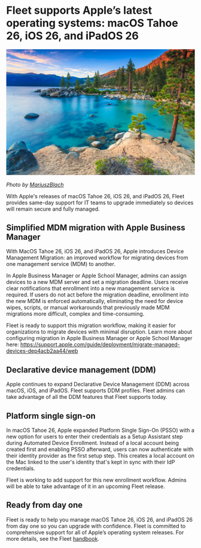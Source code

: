 # Fleet supports Apple’s latest operating systems: macOS Tahoe 26, iOS 26, and iPadOS 26 

![Fleet supports Apple’s latest operating systems: macOS Tahoe 26, iOS 26, and iPadOS 26](../website/assets/images/articles/fleet-supports-macos-26-tahoe-ios-26-and-ipados-26.jpg)

_Photo by [MariuszBlach](https://www.istockphoto.com/photo/lake-tahoe-gm480641071-36497954)_

With Apple's releases of macOS Tahoe 26, iOS 26, and iPadOS 26, Fleet provides same-day support for IT teams to upgrade immediately so devices will remain secure and fully managed.

## Simplified MDM migration with Apple Business Manager

With MacOS Tahoe 26, iOS 26, and iPadOS 26, Apple introduces Device Management Migration: an improved workflow for migrating devices from one management service (MDM) to another. 

In Apple Business Manager or Apple School Manager, admins can assign devices to a new MDM server and set a migration deadline. Users receive clear notifications that enrollment into a new management service is required. If users do not act before the migration deadline, enrollment into the new MDM is enforced automatically, eliminating the need for device wipes, scripts, or manual workarounds that previously made MDM migrations more difficult, complex and time-consuming.

Fleet is ready to support this migration workflow, making it easier for organizations to migrate devices with minimal disruption. Learn more about configuring migration in Apple Business Manager or Apple School Manager here: https://support.apple.com/guide/deployment/migrate-managed-devices-dep4acb2aa44/web

## Declarative device management (DDM)

Apple continues to expand Declarative Device Management (DDM) across macOS, iOS, and iPadOS. Fleet supports DDM profiles. Fleet admins can take advantage of all the DDM features that Fleet supports today.

## Platform single sign-on

In macOS Tahoe 26, Apple expanded Platform Single Sign-On (PSSO) with a new option for users to enter their credentials as a Setup Assistant step during Automated Device Enrollment. Instead of a local account being created first and enabling PSSO afterward, users can now authenticate with their identity provider as the first setup step. This creates a local account on the Mac linked to the user's identity that's kept in sync with their IdP credentials.

Fleet is working to add support for this new enrollment workflow. Admins will be able to take advantage of it in an upcoming Fleet release.

## Ready from day one

Fleet is ready to help you manage macOS Tahoe 26, iOS 26, and iPadOS 26 from day one so you can upgrade with confidence. Fleet is committed to comprehensive support for all of Apple’s operating system releases. For more details, see the Fleet [handbook](https://fleetdm.com/handbook/engineering#provide-same-day-support-for-major-version-macos-releases).

<meta name="category" value="announcements">
<meta name="authorFullName" value="Andrey Kizimenko">
<meta name="authorGitHubUsername" value="AndreyKizimenko">
<meta name="publishedOn" value="2025-09-15">
<meta name="articleTitle" value="Fleet supports Apple’s latest operating systems: macOS Tahoe 26, iOS 26, and iPadOS 26">
<meta name="articleImageUrl" value="../website/assets/images/articles/fleet-supports-macos-26-tahoe-ios-26-and-ipados-26.jpg">
<meta name="description" value="Fleet is pleased to announce full support for macOS Tahoe 26, iOS 26, and iPadOS 26.">
